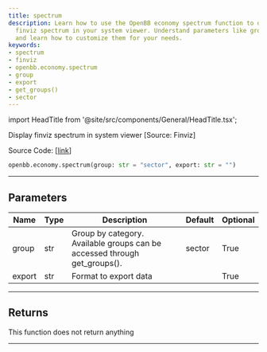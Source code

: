 ```yaml
---
title: spectrum
description: Learn how to use the OpenBB economy spectrum function to display the
  finviz spectrum in your system viewer. Understand parameters like group and export,
  and learn how to customize them for your needs.
keywords:
- spectrum
- finviz
- openbb.economy.spectrum
- group
- export
- get_groups()
- sector
---
```


import HeadTitle from '@site/src/components/General/HeadTitle.tsx';

<HeadTitle title="economy.spectrum - Reference | OpenBB SDK Docs" />

Display finviz spectrum in system viewer [Source: Finviz]

Source Code: [[link](https://github.com/OpenBB-finance/OpenBBTerminal/tree/main/openbb_terminal/economy/finviz_view.py#L111)]

```python
openbb.economy.spectrum(group: str = "sector", export: str = "")
```

---

## Parameters

| Name | Type | Description | Default | Optional |
| ---- | ---- | ----------- | ------- | -------- |
| group | str | Group by category. Available groups can be accessed through get_groups(). | sector | True |
| export | str | Format to export data |  | True |


---

## Returns

This function does not return anything

---
